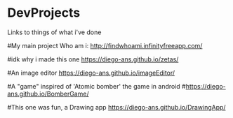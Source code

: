 # DevProjects
Links to things of what i've done

#My main project Who am i:
http://findwhoami.infinityfreeapp.com/

#idk why i made this one
https://diego-ans.github.io/zetas/

#An image editor
https://diego-ans.github.io/imageEditor/

#A "game" inspired of 'Atomic bomber' the game in android
#https://diego-ans.github.io/BomberGame/

#This one was fun, a Drawing app
https://diego-ans.github.io/DrawingApp/
